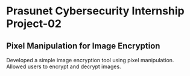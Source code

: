 # Prasunet Cybersecurity Internship Project-02

## Pixel Manipulation for Image Encryption

Developed a simple image encryption tool using pixel manipulation. <br />
Allowed users to encrypt and decrypt images.

